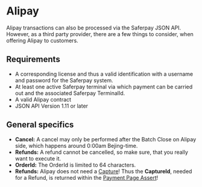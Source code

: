 # Alipay
Alipay transactions can also be processed via the Saferpay JSON API. However, as a third party provider, there are a few things to consider, when offering Alipay to customers.

## <a name="alipay-requirement"></a> Requirements

* A corresponding license and thus a valid identification with a username and password for the Saferpay system.
* At least one active Saferpay terminal via which payment can be carried out and the associated Saferpay TerminalId.
*	A valid Alipay contract
*	JSON API Version 1.11 or later 

## <a name="alipay-general"></a> General specifics

+ **Cancel:** A cancel may only be performed after the Batch Close on Alipay side, which happens around 0:00am Bejing-time.
+ **Refunds:** A refund cannot be cancelled, so make sure, that you really want to execute it.
+ **OrderId:** The OrderId is limited to 64 characters.
+ **Refunds:** Alipay does not need a <a href="https://saferpay.github.io/jsonapi/#Payment_v1_Transaction_Capture">Capture</a>! Thus the **CaptureId**, needed for a Refund, is returned within the <a href="https://saferpay.github.io/jsonapi/#Payment_v1_PaymentPage_Assert">Payment Page Assert</a>!
